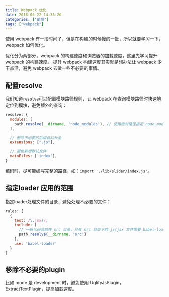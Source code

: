 ```yaml
---
title: Webpack 优化
date: 2018-06-22 14:33:20
categories: ["前端"]
tags: ["webpack"]
---
```


使用 webpack 有一段时间了，但是在构建的时候慢的一批，所以就要学习一下，webpack 如何优化。



优化分为两部分，webpack 的构建速度和浏览器的加载速度，这里先学习提升 webpack 的构建速度。
提升 webpack 构建速度其实就是想办法让 webpack 少干点活，避免 webpack 去做一些不必要的事情。

## 配置resolve

我们知道`resolve`可以配置模块路径规则，让 webpack 在查询模块路径时快速地定位到模块，避免额外的查询：
```javascript
resolve: {
  modules: [
    path.resolve(__dirname, 'node_modules'), // 使用绝对路径指定 node_modules
  ],

  // 删除不必要的后缀自动补全
  extensions: [".js"],

  // 避免新增默认文件
  mainFiles: ['index'],
}
```

编码时，尽可能编写完整的路径，如：`import './lib/slider/index.js'`。


##  指定loader 应用的范围

指定loader处理文件的目录，避免处理不必要的文件：
```javascript
rules: [
  {
    test: /\.jsx?/,
    include: [
      // 一般代码会放在 src 目录，只有 src 目录下的 js/jsx 文件需要 babel-loader 处理
      path.resolve(__dirname, 'src')
    ],
    use: 'babel-loader'
  }
]
```

##  移除不必要的plugin

比如 mode 是 development 时，避免使用 UglifyJsPlugin，ExtractTextPlugin，提高加载速度。
